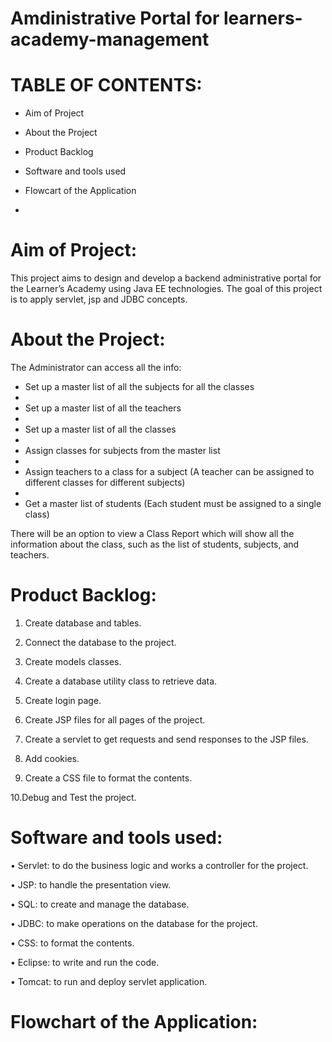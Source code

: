 # Amdinistrative Portal for learners-academy-management

# TABLE OF CONTENTS:

 - Aim of Project
 
 - About the Project

 - Product Backlog
 
 - Software and tools used
 
 - Flowcart of the Application
 - 



# Aim of Project:
  This project aims to design and develop a backend administrative portal for the Learner’s Academy using Java EE technologies. The goal of this project is to apply servlet, jsp and JDBC concepts.
  
  
 # About the Project:
  The Administrator can access all the info:
 
  - Set up a master list of all the subjects for all the classes
  - 
  - Set up a master list of all the teachers
  - 
  - Set up a master list of all the classes
  - 
  - Assign classes for subjects from the master list
  - 
  - Assign teachers to a class for a subject (A teacher can be assigned to different classes for different subjects)
  - 
  - Get a master list of students (Each student must be assigned to a single class)
     

 There will be an option to view a Class Report which will show all the information about the class, such as the list of students, subjects, and teachers.
 
 
  
# Product Backlog:

1. Create database and tables.

2. Connect the database to the project.

3. Create models classes.

4. Create a database utility class to retrieve data.

5. Create login page.

6. Create JSP files for all pages of the project.

7. Create a servlet to get requests and send responses to the JSP files.

8. Add cookies.

9. Create a CSS file to format the contents.

10.Debug and Test the project.


# Software and tools used:

• Servlet: to do the business logic and works a controller for the project.

• JSP: to handle the presentation view.

• SQL: to create and manage the database.

• JDBC: to make operations on the database for the project.

• CSS: to format the contents.

• Eclipse: to write and run the code.

• Tomcat: to run and deploy servlet application.

# Flowchart of the Application:


